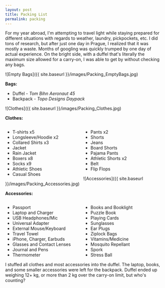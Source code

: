 ```yaml
---
layout: post
title: Packing List
permalink: packing
---
```


For my year abroad, I'm attempting to travel light while staying prepared for different situations with regards to weather, laundry, pickpockets, etc. I did tons of research, but after just one day in Prague, I realized that it was mostly a waste. Months of googling was quickly trumped by one day of actual experience. On the bright side, with a duffel that's literally the maximum size allowed for a carry-on, I was able to get by without checking any bags.

![Empty Bags]({{ site.baseurl }}/images/Packing_EmptyBags.jpg)

**Bags:**

- Duffel - *Tom Bihn Aeronaut 45*
- Backpack - *Topo Designs Daypack*

![Clothes]({{ site.baseurl }}/images/Packing_Clothes.jpg)

**Clothes:**

<div style="float: left; width: 50%;">
	<ul>
		<li>T-shirts x5</li>
		<li>Longsleeve/Hoodie x2</li>
		<li>Collared Shirts x3</li>
		<li>Jacket</li>
		<li>Rain Jacket</li>
		<li>Boxers x8</li>
		<li>Socks x9</li>
		<li>Athletic Shoes</li>
		<li>Casual Shoes</li>
	</ul>
</div>
<div style="float: right; width: 50%;">
	<ul>
		<li>Pants x2</li>
		<li>Shorts</li>
		<li>Jeans</li>
		<li>Board Shorts</li>
		<li>Pajama Pants</li>
		<li>Athletic Shorts x2</li>
		<li>Belt</li>
		<li>Flip Flops</li>
	</ul>
</div>

![Accessories]({{ site.baseurl }}/images/Packing_Accessories.jpg)

**Accessories:**

<div style="float: left; width: 50%;">
	<ul>
		<li>Passport</li>
		<li>Laptop and Charger</li>
		<li>USB Headphones/Mic</li>
		<li>Universal Adapter</li>
		<li>External Mouse/Keyboard</li>
		<li>Travel Towel</li>
		<li>iPhone, Charger, Earbuds</li>
		<li>Glasses and Contact Lenses</li>
		<li>Journal and Pens</li>
		<li>Thermometer</li>
	</ul>
</div>
<div style="float: right; width: 50%;">
	<ul>
		<li>Books and Booklight</li>
		<li>Puzzle Book</li>
		<li>Playing Cards</li>
		<li>Sunglasses</li>
		<li>Ear Plugs</li>
		<li>Ziplock Bags</li>
		<li>Vitamins/Medicine</li>
		<li>Mosquito Repellant</li>
		<li>Spork</li>
		<li>Stress Ball</li>
	</ul>
</div>

I stuffed all clothes and most accessories into the duffel. The laptop, books, and some smaller accessories were left for the backpack. Duffel ended up weighing 12+ kg, or more than 2 kg over the carry-on limit, but who's counting?

